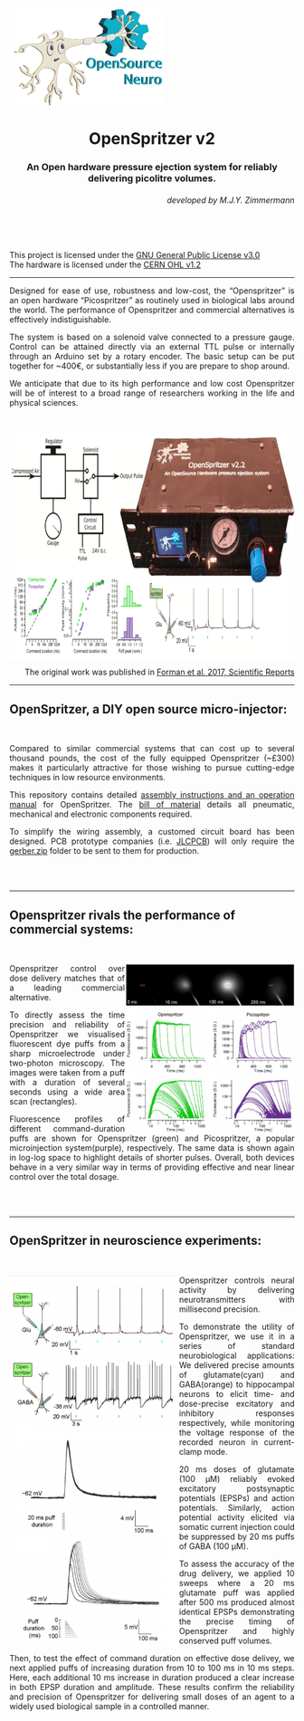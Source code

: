 <p align="left">
<img width="270" height="170" src="./Images/SpikyLogo.png">
</p>


<h1 align="center"> OpenSpritzer v2</h1>
<h3 align="center">  An Open hardware pressure ejection system for reliably delivering picolitre volumes.</h3></p>
<h6 align="right">developed by M.J.Y. Zimmermann</h6>

<br></br>

This project is licensed under the <a href="https://www.gnu.org/licenses/gpl-3.0.html">GNU General Public License v3.0</a>
<br>
The hardware is licensed under the <a href="https://cern-ohl.web.cern.ch">CERN OHL v1.2</a>


***

<div align= "justify">

<p>
Designed for ease of use, robustness and low-cost, the “Openspritzer” is an open hardware “Picospritzer” as routinely used in biological labs around the world. The performance of Openspritzer and commercial alternatives is effectively indistiguishable.
</p>

<p>
The system is based on a solenoid valve connected to a pressure gauge. Control can be attained directly via an external TTL pulse or internally through an Arduino set by a rotary encoder. The basic setup can be put together for ~400€, or substantially less if you are prepare to shop around.
</p>

<p>
We anticipate that due to its high performance and low cost Openspritzer will be of interest to a broad range of researchers working in the life and physical sciences.
</p>

<br>

</div>


<p align="center">
<img align="center" src="./Images/openspritz.png" height="400">
</p>

<p align= "right">
The original work was published in <a href="https://www.nature.com/articles/s41598-017-02301-2"> Forman et al. 2017, Scientific Reports</a>
</p>


***

<h2 align="left">
OpenSpritzer, a DIY open source micro-injector:
</h2>

<br>

<div align= "justify">

<p>
Compared to similar commercial systems that can cost up to several thousand pounds, the cost of the fully equipped Openspritzer (~£300) makes it particularly attractive for those wishing to pursue cutting-edge techniques in low resource environments.
</p>

<p>
This repository contains detailed <a href="https://github.com/OpenSourceNeuro/OpenSpritzer-V2/blob/main/Installation_Manual.md">assembly instructions and an operation manual</a> for OpenSpritzer. The <a href="https://github.com/OpenSourceNeuro/OpenSpritzer-V2/blob/main/BOM.csv">bill of material</a> details all pneumatic, mechanical and electronic components required.
</p>

<p>
To simplify the wiring assembly, a customed circuit board has been designed. PCB prototype companies (i.e. <a href="jlcpcb.com"> JLCPCB</a>) will only require the <a href="https://github.com/OpenSourceNeuro/OpenSpritzer-V2/tree/main/PCB_Rack%20version"> gerber.zip</a> folder to be sent to them for production.
</p>

<br></br>

</div>

***

<h2 align="left">
Openspritzer rivals the performance of commercial systems:
</h2>

<br>

<div align= "justify">

<img align="right" src="./Images/Figure1.PNG" width="300">

<p>
Openspritzer control over dose delivery matches that of a leading commercial alternative.
</p>

<p>
To directly assess the time precision and reliability of Openspritzer we visualised fluorescent dye puffs from a sharp microelectrode under two-photon microscopy. The images were taken from a puff with a duration of several seconds using a wide area scan (rectangles).
</p>

<p>
Fluorescence profiles of different command-duration puffs are shown for Openspritzer (green) and Picospritzer, a popular microinjection system(purple), respectively. The same data is shown again in log-log space to highlight details of shorter pulses. Overall, both devices behave in a very similar way in terms of providing effective and near linear control over the total dosage.
</p>

<br></br>

</div>

***

<h2 align="left">
OpenSpritzer in neuroscience experiments:
</h2>

<br>

<div align= "justify">

<img align="left" src="./Images/Figure2.png" width="300">

<p>
Openspritzer controls neural activity by delivering neurotransmitters with millisecond precision.
</p>

<p>
To demonstrate the utility of Openspritzer, we use it in a series of standard neurobiological applications: We delivered precise amounts of glutamate(cyan) and GABA(orange) to hippocampal neurons to elicit time- and dose-precise excitatory and inhibitory responses respectively, while monitoring the voltage response of the recorded neuron in current-clamp mode.
</p>

<p>
20 ms doses of glutamate (100 μM) reliably evoked excitatory postsynaptic potentials (EPSPs) and action potentials. Similarly, action potential activity elicited via somatic current injection could be suppressed by 20 ms puffs of GABA (100 μM).
</p>

<p>
To assess the accuracy of the drug delivery, we applied 10 sweeps where a 20 ms glutamate puff was applied after 500 ms produced almost identical EPSPs demonstrating the precise timing of Openspritzer and highly conserved puff volumes.
</p>

<p>
Then, to test the effect of command duration on effective dose delivey, we next applied puffs of increasing duration from 10 to 100 ms in 10 ms steps. Here, each additional 10 ms increase in duration produced a clear increase in both EPSP duration and amplitude. These results confirm the reliability and precision of Openspritzer for delivering small doses of an agent to a widely used biological sample in a controlled manner.
</p>

<br></br>

</div>
